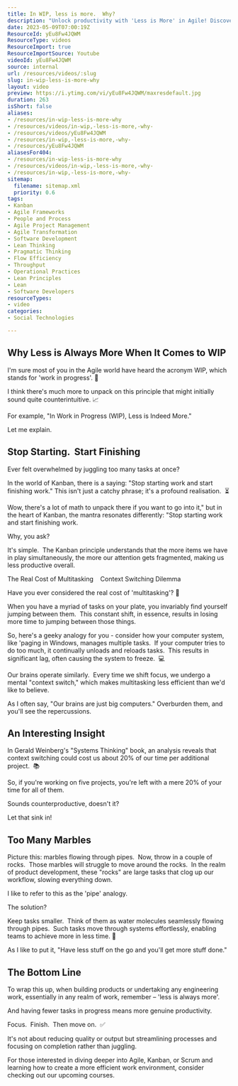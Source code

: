 ```yaml
---
title: In WIP, less is more.  Why?
description: "Unlock productivity with 'Less is More' in Agile! Discover how minimalism transforms workflows and boosts efficiency. Watch now! \U0001F680"
date: 2023-05-09T07:00:19Z
ResourceId: yEu8Fw4JQWM
ResourceType: videos
ResourceImport: true
ResourceImportSource: Youtube
videoId: yEu8Fw4JQWM
source: internal
url: /resources/videos/:slug
slug: in-wip-less-is-more-why
layout: video
preview: https://i.ytimg.com/vi/yEu8Fw4JQWM/maxresdefault.jpg
duration: 263
isShort: false
aliases:
- /resources/in-wip-less-is-more-why
- /resources/videos/in-wip,-less-is-more,-why-
- /resources/videos/yEu8Fw4JQWM
- /resources/in-wip,-less-is-more,-why-
- /resources/yEu8Fw4JQWM
aliasesFor404:
- /resources/in-wip-less-is-more-why
- /resources/videos/in-wip,-less-is-more,-why-
- /resources/in-wip,-less-is-more,-why-
sitemap:
  filename: sitemap.xml
  priority: 0.6
tags:
- Kanban
- Agile Frameworks
- People and Process
- Agile Project Management
- Agile Transformation
- Software Development
- Lean Thinking
- Pragmatic Thinking
- Flow Efficiency
- Throughput
- Operational Practices
- Lean Principles
- Lean
- Software Developers
resourceTypes:
- video
categories:
- Social Technologies

---
```

## Why Less is Always More When It Comes to WIP

I'm sure most of you in the Agile world have heard the acronym WIP, which stands for 'work in progress'. 🤔

I think there's much more to unpack on this principle that might initially sound quite counterintuitive. 📈

For example, "In Work in Progress (WIP), Less is Indeed More."

Let me explain.

## Stop Starting.  Start Finishing

Ever felt overwhelmed by juggling too many tasks at once?

In the world of Kanban, there is a saying: "Stop starting work and start finishing work." This isn't just a catchy phrase; it's a profound realisation.  ⏳

Wow, there's a lot of math to unpack there if you want to go into it," but in the heart of Kanban, the mantra resonates differently: "Stop starting work and start finishing work.

Why, you ask?

It's simple.  The Kanban principle understands that the more items we have in play simultaneously, the more our attention gets fragmented, making us less productive overall.

The Real Cost of Multitasking    Context Switching Dilemma

Have you ever considered the real cost of 'multitasking'? 🔄

When you have a myriad of tasks on your plate, you invariably find yourself jumping between them.  This constant shift, in essence, results in losing more time to jumping between those things.

So, here's a geeky analogy for you - consider how your computer system, like 'paging in Windows, manages multiple tasks.  If your computer tries to do too much, it continually unloads and reloads tasks.  This results in significant lag, often causing the system to freeze.  💻

Our brains operate similarly.  Every time we shift focus, we undergo a mental "context switch," which makes multitasking less efficient than we'd like to believe.

As I often say, "Our brains are just big computers." Overburden them, and you'll see the repercussions.

## An Interesting Insight

In Gerald Weinberg's "Systems Thinking" book, an analysis reveals that context switching could cost us about 20% of our time per additional project.  📚

So, if you're working on five projects, you're left with a mere 20% of your time for all of them.

Sounds counterproductive, doesn't it?

Let that sink in!

## Too Many Marbles

Picture this: marbles flowing through pipes.  Now, throw in a couple of rocks.  Those marbles will struggle to move around the rocks.  In the realm of product development, these "rocks" are large tasks that clog up our workflow, slowing everything down.

I like to refer to this as the 'pipe' analogy.

The solution?

Keep tasks smaller.  Think of them as water molecules seamlessly flowing through pipes.  Such tasks move through systems effortlessly, enabling teams to achieve more in less time. 🎯

As I like to put it, "Have less stuff on the go and you'll get more stuff done."

## The Bottom Line

To wrap this up, when building products or undertaking any engineering work, essentially in any realm of work, remember – 'less is always more'.

And having fewer tasks in progress means more genuine productivity.

Focus.  Finish.  Then move on.  ✅

It's not about reducing quality or output but streamlining processes and focusing on completion rather than juggling.

For those interested in diving deeper into Agile, Kanban, or Scrum and learning how to create a more efficient work environment, consider checking out our upcoming courses.
